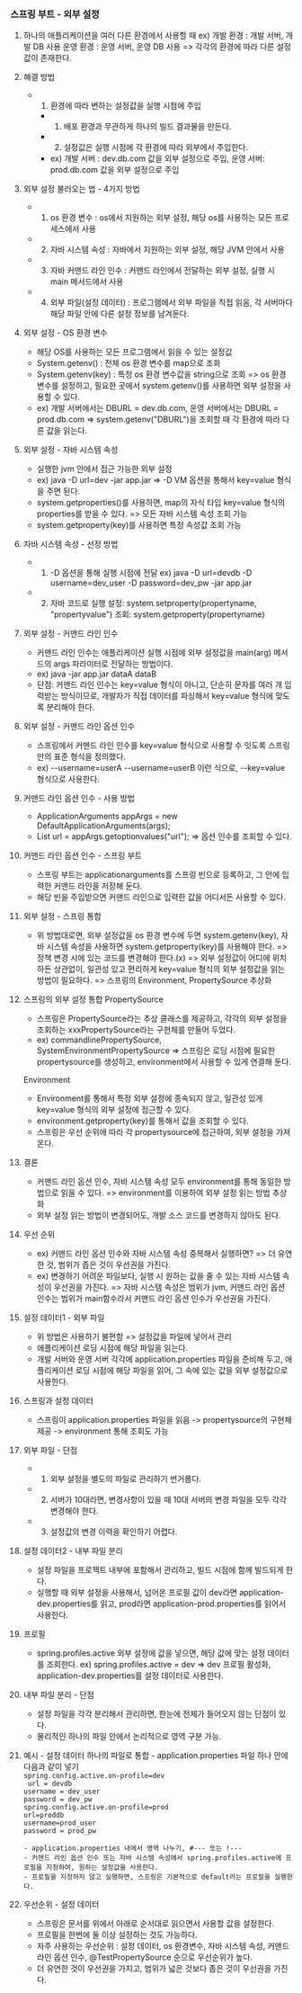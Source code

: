 <h3>스프링 부트 - 외부 설정</h3>

1. 하나의 애플리케이션을 여러 다른 환경에서 사용할 때
    ex) 개발 환경 : 개발 서버, 개발 DB 사용
        운영 환경 : 운영 서버, 운영 DB 사용 => 각각의 환경에 따라 다른 설정값이 존재한다.

2. 해결 방법
    - 1. 환경에 따라 변하는 설정값을 실행 시점에 주입
        - 1. 배포 환경과 무관하게 하나의 빌드 결과물을 만든다.
        - 2. 설정값은 실행 시점에 각 환경에 따라 외부에서 주입한다.
        - ex) 개발 서버 : dev.db.com 값을 외부 설정으로 주입, 운영 서버: prod.db.com 값을 외부 설정으로 주입

3. 외부 설정 불러오는 법 - 4가지 방법
    - 1. os 환경 변수 : os에서 지원하는 외부 설정, 해당 os를 사용하는 모든 프로세스에서 사용
    - 2. 자바 시스템 속성 : 자바에서 지원하는 외부 설정, 해당 JVM 안에서 사용
    - 3. 자바 커맨드 라인 인수 : 커맨드 라인에서 전달하는 외부 설정, 실행 시 main 메서드에서 사용
    - 4. 외부 파일(설정 데이터) : 프로그램에서 외부 파일을 직접 읽음, 각 서버마다 해당 파일 안에 다른 설정 정보를 남겨둔다.

4. 외부 설정 - OS 환경 변수
    - 해당 OS를 사용하는 모든 프로그램에서 읽을 수 있는 설정값
    - System.getenv() : 전체 os 환경 변수를 map으로 조회
    - System.getenv(key) : 특정 os 환경 변수값을 string으로 조회
   => os 환경 변수를 설정하고, 필요한 곳에서 system.getenv()를 사용하면 외부 설정을 사용할 수 있다.
    - ex) 개발 서버에서는 DBURL = dev.db.com, 운영 서버에서는 DBURL = prod.db.com 
            => system.getenv("DBURL")을 조회할 때 각 환경에 따라 다른 값을 읽는다.

5. 외부 설정 - 자바 시스템 속성
    - 실행한 jvm 안에서 접근 가능한 외부 설정
    - ex) java -D url=dev -jar app.jar => -D VM 옵션을 통해서 key=value 형식을 주면 된다.
    - system.getproperties()를 사용하면, map의 자식 타입 key=value 형식의 properties를 받을 수 있다. 
        => 모든 자바 시스템 속성 조회 가능
    - system.getproperty(key)를 사용하면 특정 속성값 조회 가능

6. 자바 시스템 속성 - 선정 방법
    - 1. -D 옵션을 통해 실행 시점에 전달
        ex) java -D url=devdb -D username=dev_user -D password=dev_pw -jar app.jar
    - 2. 자바 코드로 실행
        설정: system.setproperty(propertyname, "propertyvalue")
        조회: system.getproperty(propertyname)

7. 외부 설정 - 커맨드 라인 인수
    - 커맨드 라인 인수는 애플리케이션 실행 시점에 외부 설정값을 main(arg) 메서드의 args 파라미터로 전달하는 방법이다.
    - ex) java -jar app.jar dataA dataB
    - 단점: 커맨드 라인 인수는 key=value 형식이 아니고, 단순히 문자를 여러 개 입력받는 방식이므로, 개발자가 직접 데이터를 파싱해서
         key=value 형식에 맞도록 분리해야 한다.

8. 외부 설정 - 커맨드 라인 옵션 인수
    - 스프링에서 커맨드 라인 인수를 key=value 형식으로 사용할 수 잇도록 스프링만의 표준 형식을 정의했다.
    - ex) --username=userA --username=userB 이런 식으로, --key=value 형식으로 사용한다.

9. 커맨드 라인 옵션 인수 - 사용 방법
    - ApplicationArguments appArgs = new DefaultApplicationArguments(args);
    - List<String> url = appArgs.getoptionvalues("url");
   => 옵션 인수를 조회할 수 있다.

10. 커맨드 라인 옵션 인수 - 스프링 부트
    - 스프링 부트는 applicationarguments를 스프링 빈으로 등록하고, 그 안에 입력한 커맨드 라인을 저장해 둔다.
    - 해당 빈을 주입받으면 커맨드 라인으로 입력한 값을 어디서든 사용할 수 있다.

11. 외부 설정 - 스프링 통합
    - 위 방법대로면, 외부 설정값을 os 환경 변수에 두면 system.getenv(key), 자바 시스템 속성을 사용하면 system.getproperty(key)를
    사용해야 한다.
    => 정책 변경 시에 있는 코드를 변경해야 한다.(x)
    => 외부 설정값이 어디에 위치하든 상관없이, 일관성 있고 편리하게 key=value 형식의 외부 설정값을 읽는 방법이 필요하다.
    => 스프링의 Environment, PropertySource 추상화

12. 스프링의 외부 설정 통합
    PropertySource
    - 스프링은 PropertySource라는 추상 클래스를 제공하고, 각각의 외부 설정을 조회하는 xxxPropertySource라는 구현체를 만들어 두었다.
    - ex) commandlinePropertySource, SystemEnvironmentPropertySource => 스프링은 로딩 시점에 필요한 propertysource를 생성하고,
    environment에서 사용할 수 있게 연결해 둔다.

    Environment
    - Environment를 통해서 특정 외부 설정에 종속되지 않고, 일관성 있게 key=value 형식의 외부 설정에 접근할 수 있다.
    - environment.getproperty(key)를 통해서 값을 조회할 수 있다.
    - 스프링은 우선 순위에 따라 각 propertysource에 접근하여, 외부 설정을 가져온다.

13. 결론
    - 커맨드 라인 옵션 인수, 자바 시스템 속성 모두 environment를 통해 동일한 방법으로 읽을 수 있다.
    => environment를 이용하여 외부 설정 읽는 방법 추상화
    - 외부 설정 읽는 방법이 변경되어도, 개발 소스 코드를 변경하지 않아도 된다.

14. 우선 순위
    - ex) 커맨드 라인 옵션 인수와 자바 시스템 속성 중복해서 실행하면?
        => 더 유연한 것, 범위가 좁은 것이 우선권을 가진다.
    - ex) 변경하기 어려운 파일보다, 실행 시 원하는 값을 줄 수 있는 자바 시스템 속성이 우선권을 가진다.
        => 자바 시스템 속성은 범위가 jvm, 커맨드 라인 옵션 인수는 범위가 main함수라서 커맨드 라인 옵션 인수가 우선권을 가진다.

15. 설정 데이터1 - 외부 파일
    - 위 방법은 사용하기 불편함 => 설정값을 파일에 넣어서 관리
    - 애플리케이션 로딩 시점에 해당 파일을 읽는다.
    - 개발 서버와 운영 서버 각각에 application.properties 파일을 준비해 두고, 애플리케이션 로딩 시점에 해당 파일을 읽어, 그 속에
    있는 값을 외부 설정값으로 사용한다.

16. 스프링과 설정 데이터
    - 스프링이 application.properties 파일을 읽음 -> propertysource의 구현체 제공 -> environment 통해 조회도 가능

17. 외부 파일 - 단점
    - 1. 외부 설정을 별도의 파일로 관리하기 번거롭다.
    - 2. 서버가 10대라면, 변경사항이 있을 때 10대 서버의 변경 파일을 모두 각각 변경해야 한다.
    - 3. 설정값의 변경 이력을 확인하기 어렵다.

18. 설정 데이터2 - 내부 파일 분리
    - 설정 파일을 프로젝트 내부에 포함해서 관리하고, 빌드 시점에 함께 빌드되게 한다.
    - 실행할 때 외부 설정을 사용해서, 넘어온 프로필 값이 dev라면 application-dev.properties를 읽고, prod라면 application-prod.properties를
    읽어서 사용한다.

19. 프로필
    - spring.profiles.active 외부 설정에 값을 넣으면, 해당 값에 맞는 설정 데이터를 조회한다.
    ex) spring.profiles.active = dev => dev 프로필 활성화, application-dev.properties를 설정 데이터로 사용한다.

20. 내부 파일 분리 - 단점
    - 설정 파일을 각각 분리해서 관리하면, 한눈에 전체가 들어오지 않는 단점이 있다.
    - 물리적인 하나의 파일 안에서 논리적으로 영역 구분 가능.

21. 예시 - 설정 데이터 하나의 파일로 통합
        - application.properties 파일 하나 안에 다음과 같이 넣기  
        `` spring.config.active.on-profile=dev ``  
        `` url = devdb``  
        ``username = dev_user``  
        ``password = dev_pw``  
        ``spring.config.active.on-profile=prod``  
        ``url=proddb``  
        ``username=prod_user``  
        ``password = prod_pw``

        - application.properties 내에서 영역 나누기, #--- 또는 !---
        - 커맨드 라인 옵션 인수 또는 자바 시스템 속성에서 spring.profiles.active에 프로필을 지정하여, 원하는 설정값을 사용한다.
        - 프로필을 지정하지 않고 실행하면, 스프링은 기본적으로 default라는 프로필을 실행한다.

22. 우선순위 - 설정 데이터
    - 스프링은 문서를 위에서 아래로 순서대로 읽으면서 사용할 값을 설정한다.
    - 프로필을 한번에 둘 이상 설정하는 것도 가능하다.
    - 자주 사용하는 우선순위 : 설정 데이터, os 환경변수, 자바 시스템 속성, 커맨드 라인 옵션 인수, @TestPropertySource 순으로 우선순위가 높다.
    - 더 유연한 것이 우선권을 가지고, 범위가 넓은 것보다 좁은 것이 우선권을 가진다.












